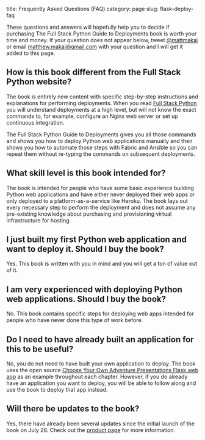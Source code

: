 title: Frequently Asked Questions (FAQ)
category: page
slug: flask-deploy-faq

These questions and answers will hopefully help you to decide if purchasing
The Full Stack Python Guide to Deployments book is worth your time and money.
If your question does not appear below, tweet 
[@mattmakai](https://twitter.com/mattmakai) or email matthew.makai@gmail.com 
with your question and I will get it added to this page.


## How is this book different from the Full Stack Python website?
The book is entirely new content with specific step-by-step instructions
and explanations for performing deployments. When you read 
[Full Stack Python](http://www.fullstackpython.com/) you will understand
deployments at a high level, but will not know the exact commands to, for 
example, configure an Nginx web server or set up continuous integration.

The Full Stack Python Guide to Deployments gives you all those commands and 
shows you how to deploy Python web applications manually and then shows you
how to automate those steps with Fabric and Ansible so you can repeat them
without re-typing the commands on subsequent deployments.



## What skill level is this book intended for?
The book is intended for people who have some basic experience building
Python web applications and have either never deployed their web apps
or only deployed to a platform-as-a-service like Heroku. The book lays out
every necessary step to perform the deployment and does not assume any
pre-existing knowledge about purchasing and provisioning virtual 
infrastructure for hosting.



## I just built my first Python web application and want to deploy it. Should I buy the book?
Yes. This book is written with you in mind and you will get a ton of value
out of it.



## I am very experienced with deploying Python web applications. Should I buy the book?
No. This book contains specific steps for deploying web apps intended for
people who have never done this type of work before.



## Do I need to have already built an application for this to be useful?
No, you do not need to have built your own application to deploy. The book 
uses the open source 
[Choose Your Own Adventure Presentations Flask web app](https://github.com/makaimc/choose-your-own-adventure-presentations)
as an example throughout each chapter. However, if you do already have an 
application you want to deploy, you will be able to follow along and use 
the book to deploy that app instead.



## Will there be updates to the book?
Yes, there have already been several updates since the initial launch of 
the book on July 28. Check out the 
[product page](https://gumroad.com/l/python-deployments) for more 
information.
